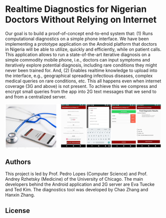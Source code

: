 # Realtime Diagnostics for Nigerian Doctors Without Relying on Internet

Our goal is to build a proof-of-concept end-to-end system that: (1) Runs computational diagnostics on a simple phone interface. We have been implementing a prototype application on the Android platform that doctors in Nigeria will be able to utilize, quickly and efficiently, while on patient calls. This application allows to run a state-of-the-art iterative diagnosis on a simple commodity mobile phone, i.e., doctors can input symptoms and iteratively explore potential diagnosis, including rare conditions they might never been trained for. And, (2) Enables realtime knowledge to upload into the interface, e.g., geographical spreading infectious diseases, complex medical queries on rare conditions, etc. This all happens even when internet coverage (3G and above) is not present. To achieve this we compress and encrypt small queries from the app into 2G text messages that we send to and from a centralized server.

![mobile medicine](/documentation/header.png)

## Authors

This project is led by Prof. Pedro Lopes (Computer Science) and Prof. Andrey Rzhetsky (Medicine) of the University of Chicago. The main developers behind the Android application and 2G server are Eva Tuecke and Ted Kim. The diagnostics tool was developed by Chao Zhang and Hanxin Zhang.

## License
